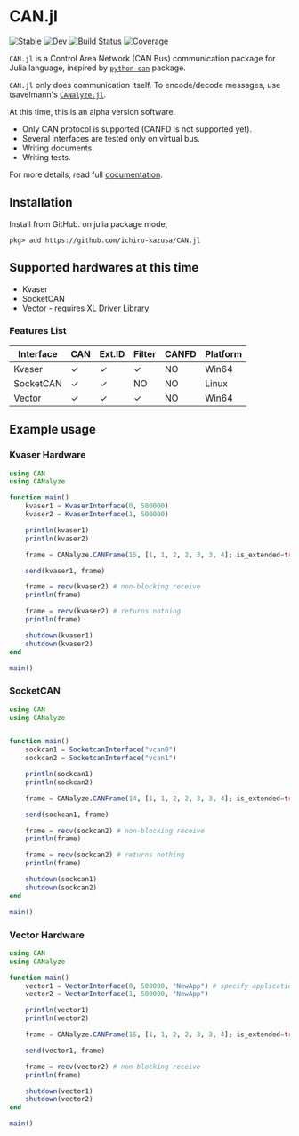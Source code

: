 # CAN.jl

[![Stable](https://img.shields.io/badge/docs-stable-blue.svg)](https://ichiro-kazusa.github.io/CAN.jl/stable/)
[![Dev](https://img.shields.io/badge/docs-dev-blue.svg)](https://ichiro-kazusa.github.io/CAN.jl/dev/)
[![Build Status](https://github.com/ichiro-kazusa/CAN.jl/actions/workflows/CI.yml/badge.svg?branch=master)](https://github.com/ichiro-kazusa/CAN.jl/actions/workflows/CI.yml?query=branch%3Amaster)
[![Coverage](https://codecov.io/gh/ichiro-kazusa/CAN.jl/branch/master/graph/badge.svg)](https://codecov.io/gh/ichiro-kazusa/CAN.jl)



`CAN.jl` is a Control Area Network (CAN Bus) communication package for Julia language, inspired by [`python-can`](https://github.com/hardbyte/python-can) package.

`CAN.jl` only does communication itself.
To encode/decode messages, use tsavelmann's [`CANalyze.jl`](https://github.com/tsabelmann/CANalyze.jl/tree/main).

At this time, this is an alpha version software. 
* Only CAN protocol is supported (CANFD is not supported yet).
* Several interfaces are tested only on virtual bus.
* Writing documents.
* Writing tests.

For more details, read full [documentation](https://ichiro-kazusa.github.io/CAN.jl/dev/).

## Installation
Install from GitHub. on julia package mode, 

```julia-repl
pkg> add https://github.com/ichiro-kazusa/CAN.jl
```

## Supported hardwares at this time

* Kvaser
* SocketCAN
* Vector - requires [XL Driver Library](https://www.vector.com/int/en/download/xl-driver-library/)

### Features List

|Interface|CAN|Ext.ID|Filter|CANFD|Platform|
|----|----|----|----|----|----|
|Kvaser|✓|✓|✓|NO|Win64|
|SocketCAN|✓|✓|NO|NO|Linux|
|Vector|✓|✓|✓|NO|Win64|

## Example usage

### Kvaser Hardware

```jl
using CAN
using CANalyze

function main()
    kvaser1 = KvaserInterface(0, 500000)
    kvaser2 = KvaserInterface(1, 500000)

    println(kvaser1)
    println(kvaser2)

    frame = CANalyze.CANFrame(15, [1, 1, 2, 2, 3, 3, 4]; is_extended=true)

    send(kvaser1, frame)

    frame = recv(kvaser2) # non-blocking receive
    println(frame)

    frame = recv(kvaser2) # returns nothing
    println(frame)

    shutdown(kvaser1)
    shutdown(kvaser2)
end

main()
```

### SocketCAN

```jl
using CAN
using CANalyze


function main()
    sockcan1 = SocketcanInterface("vcan0")
    sockcan2 = SocketcanInterface("vcan1")

    println(sockcan1)
    println(sockcan2)

    frame = CANalyze.CANFrame(14, [1, 1, 2, 2, 3, 3, 4]; is_extended=true)

    send(sockcan1, frame)

    frame = recv(sockcan2) # non-blocking receive
    println(frame)

    frame = recv(sockcan2) # returns nothing
    println(frame)

    shutdown(sockcan1)
    shutdown(sockcan2)
end

main()
```


### Vector Hardware

```jl
using CAN
using CANalyze

function main()
    vector1 = VectorInterface(0, 500000, "NewApp") # specify application name in Vector Hardware Manager
    vector2 = VectorInterface(1, 500000, "NewApp")

    println(vector1)
    println(vector2)

    frame = CANalyze.CANFrame(15, [1, 1, 2, 2, 3, 3, 4]; is_extended=true)

    send(vector1, frame)

    frame = recv(vector2) # non-blocking receive
    println(frame)

    shutdown(vector1)
    shutdown(vector2)
end

main()
```